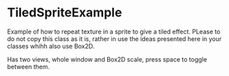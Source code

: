 # TiledSpriteExample
Example of how to repeat texture in a sprite to give a tiled effect.
PLease to do not copy this class as it is, rather in use the ideas presented here in your classes whihh also use Box2D.

Has two views, whole window and Box2D scale, press space to toggle between them.
